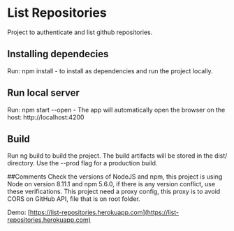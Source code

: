 # List Repositories

Project to authenticate and list github repositories.

## Installing dependecies
Run: npm install - to install as dependencies and run the project locally.

## Run local server
Run: npm start --open - The app will automatically open the browser on the host: http://localhost:4200

## Build
Run ng build to build the project. The build artifacts will be stored in the dist/ directory. Use the --prod flag for a production build.

##Comments
Check the versions of NodeJS and npm, this project is using Node on version 8.11.1 and npm 5.6.0, if there is any version conflict, use these verifications.
This project need a proxy config, this proxy is to avoid CORS on GitHub API, file that is on root folder.

Demo: [https://list-repositories.herokuapp.com](https://list-repositories.herokuapp.com)